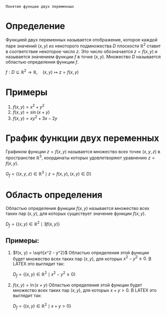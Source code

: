 	Понятие функции двух переменных

# Определение
Функцией двух переменных называется отображение, которое каждой паре значений $(x, y)$ из некоторого подмножества $D$ плоскости $\mathbb{R}^2$ ставит в соответствие некоторое число $z$. Это число обозначается $z = f(x, y)$ и называется значением функции $f$ в точке $(x, y)$. Множество $D$ называется областью определения функции $f$.

$f: D \subseteq \mathbb{R}^2 \rightarrow \mathbb{R}, \quad (x, y) \mapsto z = f(x, y)$

# Примеры
1. $f(x, y) = x^2 + y^2$
2. $f(x, y) = \sin(x + y)$
3. $f(x, y) = xy^2 + 3x - 2y$

# График функции двух переменных
Графиком функции $z = f(x, y)$ называется множество всех точек $(x, y, z)$ в пространстве $\mathbb{R}^3$, координаты которых удовлетворяют уравнению $z = f(x, y)$.

$G_f = \{(x, y, z) \in \mathbb{R}^3 \mid z = f(x, y), (x, y) \in D \}$

# Область определения
Областью определения функции $f(x, y)$ называется множество всех таких пар $(x, y)$, для которых существует значение функции $f(x, y)$.

$D_f = \{(x, y) \in \mathbb{R}^2 \mid \exists f(x, y) \}$

## Примеры:

1. $f(x, y) = \sqrt{x^2 - y^2}$
	Областью определения этой функции будет множество всех таких пар $(x, y)$, для которых $x^2 - y^2 \geq 0$. В LATEX это выглядит так:
	
	$D_f = \{(x, y) \in \mathbb{R}^2 \mid x^2 - y^2 \geq 0 \}$

2. $f(x, y) = \ln(x + y)$
	Областью определения этой функции будет множество всех таких пар $(x, y)$, для которых $x + y > 0$. В LATEX это выглядит так:
	
	$D_f = \{(x, y) \in \mathbb{R}^2 \mid x + y > 0 \}$
